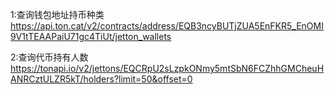 1:查询钱包地址持币种类
https://api.ton.cat/v2/contracts/address/EQB3ncyBUTjZUA5EnFKR5_EnOMI9V1tTEAAPaiU71gc4TiUt/jetton_wallets

2:查询代币持有人数
https://tonapi.io/v2/jettons/EQCRpU2sLzpkONmy5mtSbN6FCZhhGMCheuHANRCztULZR5kT/holders?limit=50&offset=0
